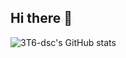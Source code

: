 ## Hi there 👋

![3T6-dsc's GitHub stats](https://github-readme-stats.vercel.app/api?username=3T6-dsc&show_icons=true&theme=radical)

